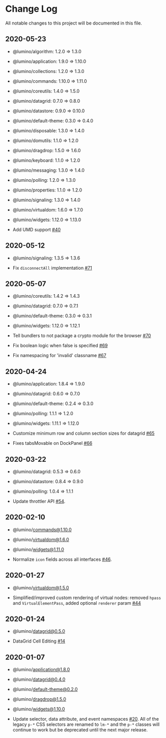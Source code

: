 # Change Log

All notable changes to this project will be documented in this file.

## 2020-05-23

 - @lumino/algorithm: 1.2.0 => 1.3.0
 - @lumino/application: 1.9.0 => 1.10.0
 - @lumino/collections: 1.2.0 => 1.3.0
 - @lumino/commands: 1.10.0 => 1.11.0
 - @lumino/coreutils: 1.4.0 => 1.5.0
 - @lumino/datagrid: 0.7.0 => 0.8.0
 - @lumino/datastore: 0.9.0 => 0.10.0
 - @lumino/default-theme: 0.3.0 => 0.4.0
 - @lumino/disposable: 1.3.0 => 1.4.0
 - @lumino/domutils: 1.1.0 => 1.2.0
 - @lumino/dragdrop: 1.5.0 => 1.6.0
 - @lumino/keyboard: 1.1.0 => 1.2.0
 - @lumino/messaging: 1.3.0 => 1.4.0
 - @lumino/polling: 1.2.0 => 1.3.0
 - @lumino/properties: 1.1.0 => 1.2.0
 - @lumino/signaling: 1.3.0 => 1.4.0
 - @lumino/virtualdom: 1.6.0 => 1.7.0
 - @lumino/widgets: 1.12.0 => 1.13.0

 - Add UMD support [#40](https://github.com/jupyterlab/lumino/pull/40)


## 2020-05-12

- @lumino/signaling: 1.3.5 => 1.3.6

- Fix `disconnectAll` implementation [#71](https://github.com/jupyterlab/lumino/pull/71)


## 2020-05-07

 - @lumino/coreutils: 1.4.2 => 1.4.3
 - @lumino/datagrid: 0.7.0 => 0.7.1
 - @lumino/default-theme: 0.3.0 => 0.3.1
 - @lumino/widgets: 1.12.0 => 1.12.1

- Tell bundlers to not package a crypto module for the browser [#70](https://github.com/jupyterlab/lumino/pull/70)
- Fix boolean logic when false is specified [#69](https://github.com/jupyterlab/lumino/pull/69)
- Fix namespacing for 'invalid' classname [#67](https://github.com/jupyterlab/lumino/pull/67)


## 2020-04-24

 - @lumino/application: 1.8.4 => 1.9.0
 - @lumino/datagrid: 0.6.0 => 0.7.0
 - @lumino/default-theme: 0.2.4 => 0.3.0
 - @lumino/polling: 1.1.1 => 1.2.0
 - @lumino/widgets: 1.11.1 => 1.12.0

 - Customize minimum row and column section sizes for datagrid [#65](https://github.com/jupyterlab/lumino/pull/65)
 - Fixes tabsMovable on DockPanel [#66](https://github.com/jupyterlab/lumino/pull/66)


## 2020-03-22

 - @lumino/datagrid: 0.5.3 => 0.6.0
 - @lumino/datastore: 0.8.4 => 0.9.0
 - @lumino/polling: 1.0.4 => 1.1.1

 - Update throttler API [#54](https://github.com/jupyterlab/lumino/pull/54).


## 2020-02-10

 - @lumino/commands@1.10.0
 - @lumino/virtualdom@1.6.0
 - @lumino/widgets@1.11.0

 - Normalize `icon` fields across all interfaces [#46](https://github.com/jupyterlab/lumino/pull/46).


## 2020-01-27

- @lumino/virtualdom@1.5.0

- Simplified/improved custom rendering of virtual nodes: removed `hpass` and `VirtualElementPass`, added optional `renderer` param [#44](https://github.com/jupyterlab/lumino/pull/44)


## 2020-01-24
 - @lumino/datagrid@0.5.0

 - DataGrid Cell Editing [#14](https://github.com/jupyterlab/lumino/pull/14)


## 2020-01-07

 - @lumino/application@1.8.0
 - @lumino/datagrid@0.4.0
 - @lumino/default-theme@0.2.0
 - @lumino/dragdrop@1.5.0
 - @lumino/widgets@1.10.0

- Update selector, data attribute, and event namespaces [#20](https://github.com/jupyterlab/lumino/pull/20).  All of the legacy `p-*` CSS selectors are renamed to `lm-*` and the `p-*` classes will continue to work but be deprecated until the next major release.
